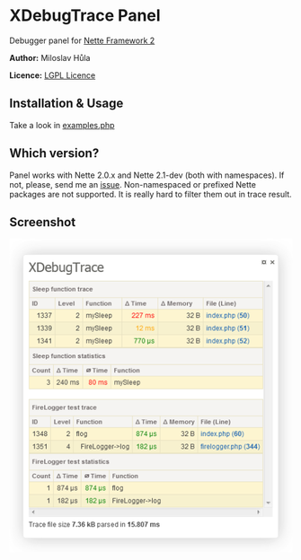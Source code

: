 XDebugTrace Panel
=================
Debugger panel for [Nette Framework 2](http://nette.org)

**Author:** Miloslav Hůla

**Licence:** [LGPL Licence](http://www.gnu.org/licenses/lgpl.html)


Installation & Usage
--------------------
Take a look in [examples.php](https://github.com/milo/XDebugTracePanel/blob/master/examples.php)


Which version?
--------------
Panel works with Nette 2.0.x and Nette 2.1-dev (both with namespaces). If not, please, send me an [issue](https://github.com/milo/XDebugTracePanel/issues).
Non-namespaced or prefixed Nette packages are not supported. It is really hard to filter them out in trace result.


Screenshot
----------
![Panel screenshot](https://github.com/milo/XDebugTracePanel/raw/master/screenshot.png)
